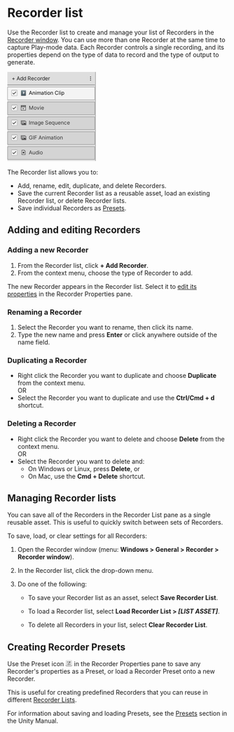 # Recorder list

Use the Recorder list to create and manage your list of Recorders in the [Recorder window](RecordingRecorderWindow.md). You can use more than one Recorder at the same time to capture Play-mode data. Each Recorder controls a single recording, and its properties depend on the type of data to record and the type of output to generate.

![](Images/RecorderList.png)

The Recorder list allows you to:

- Add, rename, edit, duplicate, and delete Recorders.
- Save the current Recorder list as a reusable asset, load an existing Recorder list, or delete Recorder lists.
- Save individual Recorders as [Presets](https://docs.unity3d.com/Manual/Presets.html).

## Adding and editing Recorders

### Adding a new Recorder

1. From the Recorder list, click **+ Add Recorder**.
1. From the context menu, choose the type of Recorder to add.

The new Recorder appears in the Recorder list. Select it to [edit its properties](RecorderProperties.md) in the Recorder Properties pane.

### Renaming a Recorder

1. Select the Recorder you want to rename, then click its name.
2. Type the new name and press **Enter** or click anywhere outside of the name field.

### Duplicating a Recorder

* Right click the Recorder you want to duplicate and choose **Duplicate** from the context menu.
<br />OR
* Select the Recorder you want to duplicate and use the **Ctrl/Cmd + d** shortcut.

### Deleting a Recorder

* Right click the Recorder you want to delete and choose **Delete** from the context menu.
<br />OR
* Select the Recorder you want to delete and:
  * On Windows or Linux, press **Delete**, or
  * On Mac, use the **Cmd + Delete** shortcut.

<a name="ManageRecorderLists"></a>
## Managing Recorder lists

You can save all of the Recorders in the Recorder List pane as a single reusable asset. This is useful to quickly switch between sets of Recorders.

To save, load, or clear settings for all Recorders:

1. Open the Recorder window (menu: **Windows > General > Recorder > Recorder window**).

2. In the Recorder list, click the drop-down menu.

3. Do one of the following:

    * To save your Recorder list as an asset, select **Save Recorder List**.

    * To load a Recorder list, select **Load Recorder List > _[LIST ASSET]_**.

    * To delete all Recorders in your list, select **Clear Recorder List**.

<a name="RecorderPreset"></a>
## Creating Recorder Presets

Use the Preset icon ![](Images/IconPreset.png) in the Recorder Properties pane to save any Recorder's properties as a Preset, or load a Recorder Preset onto a new Recorder.

This is useful for creating predefined Recorders that you can reuse in different [Recorder Lists](#ManageRecorderLists).

For information about saving and loading Presets, see the [Presets](https://docs.unity3d.com/Manual/Presets.html) section in the Unity Manual.

